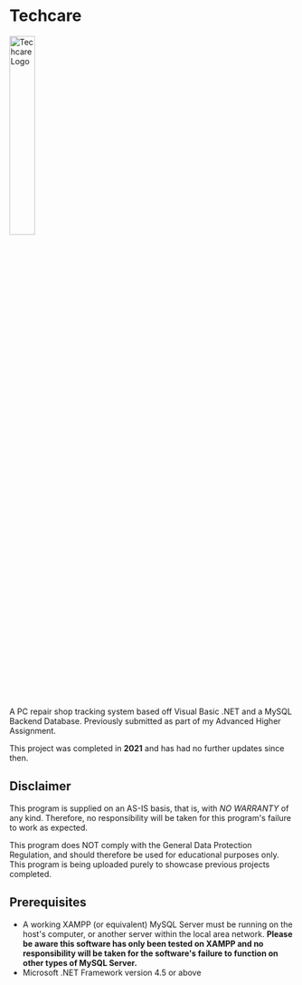 # Techcare
<img src="https://user-images.githubusercontent.com/33688135/226718617-313a3721-3051-4679-b7b4-2247a1583b74.png" width=30% alt="Techcare Logo">

A PC repair shop tracking system based off Visual Basic .NET and a MySQL Backend Database. Previously submitted as part of my Advanced Higher Assignment.

This project was completed in **2021** and has had no further updates since then.

## Disclaimer
This program is supplied on an AS-IS basis, that is, with *NO WARRANTY* of any kind. Therefore, no responsibility will be taken for this program's failure to work as expected.

This program does NOT comply with the General Data Protection Regulation, and should therefore be used for educational purposes only. This program is being uploaded purely to showcase previous projects completed.

## Prerequisites
- A working XAMPP (or equivalent) MySQL Server must be running on the host's computer, or another server within the local area network. **Please be aware this software has only been tested on XAMPP and no responsibility will be taken for the software's failure to function on other types of MySQL Server.**
- Microsoft .NET Framework version 4.5 or above
